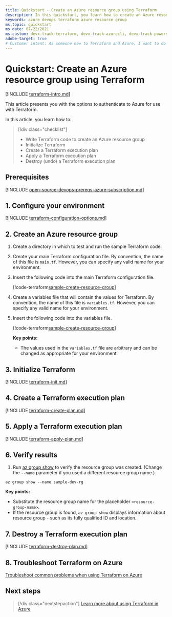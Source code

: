 ```yaml
---
title: Quickstart - Create an Azure resource group using Terraform
description: In this quickstart, you learn how to create an Azure resource group using Terraform
keywords: azure devops terraform azure resource group
ms.topic: quickstart
ms.date: 07/22/2021
ms.custom: devx-track-terraform, devx-track-azurecli, devx-track-powershell
adobe-target: true
# Customer intent: As someone new to Terraform and Azure, I want to do something simple to confirm my Terraform installation.
---
```


# Quickstart: Create an Azure resource group using Terraform

[!INCLUDE [terraform-intro.md](includes/terraform-intro.md)]

This article presents you with the options to authenticate to Azure for use with Terraform.

In this article, you learn how to:
> [!div class="checklist"]
> * Write Terraform code to create an Azure resource group
> * Initialize Terraform
> * Create a Terraform execution plan
> * Apply a Terraform execution plan
> * Destroy (undo) a Terraform execution plan

## Prerequisites

[!INCLUDE [open-source-devops-prereqs-azure-subscription.md](../includes/open-source-devops-prereqs-azure-subscription.md)]

## 1. Configure your environment

[!INCLUDE [terraform-configuration-options.md](includes/terraform-configuration-options.md)]

## 2. Create an Azure resource group

1. Create a directory in which to test and run the sample Terraform code.

1. Create your main Terraform configuration file. By convention, the name of this file is `main.tf`. However, you can specify any valid name for your environment.

1. Insert the following code into the main Terraform configuration file.

    [!code-terraform[sample-create-resource-group](../../terraform_samples/quickstart/101-create-resource-group/main.tf)]

1. Create a variables file that will contain the values for Terraform. By convention, the name of this file is `variables.tf`. However, you can specify any valid name for your environment.

1. Insert the following code into the variables file.

    [!code-terraform[sample-create-resource-group](../../terraform_samples/quickstart/101-create-resource-group/variables.tf)]

    **Key points:**
    
    - The values used in the `variables.tf` file are arbitrary and can be changed as appropriate for your environment.
    
## 3. Initialize Terraform

[!INCLUDE [terraform-init.md](includes/terraform-init.md)]

## 4. Create a Terraform execution plan

[!INCLUDE [terraform-create-plan.md](includes/terraform-create-plan.md)]

## 5. Apply a Terraform execution plan

[!INCLUDE [terraform-apply-plan.md](includes/terraform-apply-plan.md)]

## 6. Verify results

1. Run [az group show](/cli/azure/group?#az_group_show) to verify the resource group was created. (Change the `--name` parameter if you used a different resource group name.)

```azurecli
az group show --name sample-dev-rg
```

**Key points:**

- Substitute the resource group name for the placeholder `<resource-group-name>`.
- If the resource group is found, `az group show` displays information about resource group - such as its fully qualified ID and location.

## 7. Destroy a Terraform execution plan

[!INCLUDE [terraform-destroy-plan.md](includes/terraform-destroy-plan.md)]

## 8. Troubleshoot Terraform on Azure

[Troubleshoot common problems when using Terraform on Azure](troubleshoot.md)

## Next steps

> [!div class="nextstepaction"] 
> [Learn more about using Terraform in Azure](/azure/terraform)